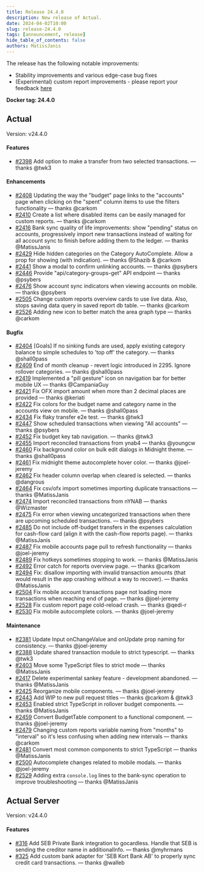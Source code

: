 ```yaml
---
title: Release 24.4.0
description: New release of Actual.
date: 2024-04-02T10:00
slug: release-24.4.0
tags: [announcement, release]
hide_table_of_contents: false
authors: MatissJanis
---
```


The release has the following notable improvements:

- Stability improvements and various edge-case bug fixes
- (Experimental) custom report improvements - please report your feedback [here](https://github.com/actualbudget/actual/issues/1918)

<!--truncate-->

**Docker tag: 24.4.0**

## Actual

Version: v24.4.0

#### Features

- [#2398](https://github.com/actualbudget/actual/pull/2398) Add option to make a transfer from two selected transactions. — thanks @twk3

#### Enhancements

- [#2408](https://github.com/actualbudget/actual/pull/2408) Updating the way the "budget" page links to the "accounts" page when clicking on the "spent" column items to use the filters functionality — thanks @carkom
- [#2410](https://github.com/actualbudget/actual/pull/2410) Create a list where disabled items can be easily managed for custom reports. — thanks @carkom
- [#2416](https://github.com/actualbudget/actual/pull/2416) Bank sync quality of life improvements: show "pending" status on accounts, progressively import new transactions instead of waiting for all account sync to finish before adding them to the ledger. — thanks @MatissJanis
- [#2429](https://github.com/actualbudget/actual/pull/2429) Hide hidden categories on the Category AutoComplete. Allow a prop for showing (with indication). — thanks @Shazib & @carkom
- [#2441](https://github.com/actualbudget/actual/pull/2441) Show a modal to confirm unlinking accounts. — thanks @psybers
- [#2446](https://github.com/actualbudget/actual/pull/2446) Provide "api/category-groups-get" API endpoint — thanks @psybers
- [#2476](https://github.com/actualbudget/actual/pull/2476) Show account sync indicators when viewing accounts on mobile. — thanks @psybers
- [#2505](https://github.com/actualbudget/actual/pull/2505) Change custom reports overview cards to use live data. Also, stops saving data query in saved report db table. — thanks @carkom
- [#2526](https://github.com/actualbudget/actual/pull/2526) Adding new icon to better match the area graph type — thanks @carkom

#### Bugfix

- [#2404](https://github.com/actualbudget/actual/pull/2404) [Goals] If no sinking funds are used, apply existing category balance to simple schedules to 'top off' the category. — thanks @shall0pass
- [#2409](https://github.com/actualbudget/actual/pull/2409) End of month cleanup - revert logic introduced in 2295. Ignore rollover categories. — thanks @shall0pass
- [#2419](https://github.com/actualbudget/actual/pull/2419) Implemented a "pill gesture" icon on navigation bar for better mobile UX — thanks @CampaniaGuy
- [#2421](https://github.com/actualbudget/actual/pull/2421) Fix OFX import amount when more than 2 decimal places are provided — thanks @keriati
- [#2422](https://github.com/actualbudget/actual/pull/2422) Fix colors for the budget name and category name in the accounts view on mobile. — thanks @shall0pass
- [#2434](https://github.com/actualbudget/actual/pull/2434) Fix flaky transfer e2e test. — thanks @twk3
- [#2447](https://github.com/actualbudget/actual/pull/2447) Show scheduled transactions when viewing "All accounts" — thanks @psybers
- [#2452](https://github.com/actualbudget/actual/pull/2452) Fix budget key tab navigation. — thanks @twk3
- [#2455](https://github.com/actualbudget/actual/pull/2455) Import reconciled transactions from ynab4 — thanks @youngcw
- [#2460](https://github.com/actualbudget/actual/pull/2460) Fix background color on bulk edit dialogs in Midnight theme. — thanks @shall0pass
- [#2461](https://github.com/actualbudget/actual/pull/2461) Fix midnight theme autocomplete hover color. — thanks @joel-jeremy
- [#2462](https://github.com/actualbudget/actual/pull/2462) Fix header column overlap when cleared is selected. — thanks @dangrous
- [#2464](https://github.com/actualbudget/actual/pull/2464) Fix csv/ofx import sometimes importing duplicate transactions — thanks @MatissJanis
- [#2474](https://github.com/actualbudget/actual/pull/2474) Import reconciled transactions from nYNAB — thanks @Wizmaster
- [#2475](https://github.com/actualbudget/actual/pull/2475) Fix error when viewing uncategorized transactions when there are upcoming scheduled transactions. — thanks @psybers
- [#2485](https://github.com/actualbudget/actual/pull/2485) Do not include off-budget transfers in the expenses calculation for cash-flow card (align it with the cash-flow reports page). — thanks @MatissJanis
- [#2487](https://github.com/actualbudget/actual/pull/2487) Fix mobile accounts page pull to refresh functionality — thanks @joel-jeremy
- [#2489](https://github.com/actualbudget/actual/pull/2489) Fix hotkeys sometimes stopping to work. — thanks @MatissJanis
- [#2492](https://github.com/actualbudget/actual/pull/2492) Error catch for reports overview page. — thanks @carkom
- [#2494](https://github.com/actualbudget/actual/pull/2494) Fix: disallow importing with invalid transaction amounts (that would result in the app crashing without a way to recover). — thanks @MatissJanis
- [#2504](https://github.com/actualbudget/actual/pull/2504) Fix mobile account transactions page not loading more transactions when reaching end of page. — thanks @joel-jeremy
- [#2528](https://github.com/actualbudget/actual/pull/2528) Fix custom report page cold-reload crash. — thanks @qedi-r
- [#2530](https://github.com/actualbudget/actual/pull/2530) Fix mobile autocomplete colors. — thanks @joel-jeremy

#### Maintenance

- [#2381](https://github.com/actualbudget/actual/pull/2381) Update Input onChangeValue and onUpdate prop naming for consistency. — thanks @joel-jeremy
- [#2388](https://github.com/actualbudget/actual/pull/2388) Update shared transaction module to strict typescript. — thanks @twk3
- [#2403](https://github.com/actualbudget/actual/pull/2403) Move some TypeScript files to strict mode — thanks @MatissJanis
- [#2417](https://github.com/actualbudget/actual/pull/2417) Delete experimental sankey feature - development abandoned. — thanks @MatissJanis
- [#2425](https://github.com/actualbudget/actual/pull/2425) Reorganize mobile components. — thanks @joel-jeremy
- [#2443](https://github.com/actualbudget/actual/pull/2443) Add WIP to new pull request titles — thanks @carkom & @twk3
- [#2453](https://github.com/actualbudget/actual/pull/2453) Enabled strict TypeScript in rollover budget components. — thanks @MatissJanis
- [#2459](https://github.com/actualbudget/actual/pull/2459) Convert BudgetTable component to a functional component. — thanks @joel-jeremy
- [#2479](https://github.com/actualbudget/actual/pull/2479) Changing custom reports variable naming from "months" to "interval" so it's less confusing when adding new intervals — thanks @carkom
- [#2481](https://github.com/actualbudget/actual/pull/2481) Convert most common components to strict TypeScript — thanks @MatissJanis
- [#2500](https://github.com/actualbudget/actual/pull/2500) Autocomplete changes related to mobile modals. — thanks @joel-jeremy
- [#2529](https://github.com/actualbudget/actual/pull/2529) Adding extra `console.log` lines to the bank-sync operation to improve troubleshooting — thanks @MatissJanis

## Actual Server

Version: v24.4.0

#### Features

- [#316](https://github.com/actualbudget/actual-server/pull/316) Add SEB Private Bank integration to gocardless. Handle that SEB is sending the creditor name in additionalInfo. — thanks @myhrmans
- [#325](https://github.com/actualbudget/actual-server/pull/325) Add custom bank adapter for 'SEB Kort Bank AB' to properly sync credit card transactions. — thanks @walleb
